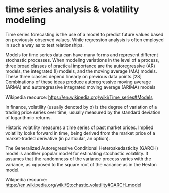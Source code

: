 # time series analysis & volatility modeling

Time series forecasting is the use of a model to predict future values based on previously observed values. While regression analysis is often employed in such a way as to test relationships.

Models for time series data can have many forms and represent different stochastic processes. When modeling variations in the level of a process, three broad classes of practical importance are the autoregressive (AR) models, the integrated (I) models, and the moving average (MA) models. These three classes depend linearly on previous data points.[28] Combinations of these ideas produce autoregressive moving average (ARMA) and autoregressive integrated moving average (ARIMA) models

Wikipedia resource:
https://en.wikipedia.org/wiki/Time_series#Models


In finance, volatility (usually denoted by σ) is the degree of variation of a trading price series over time, usually measured by the standard deviation of logarithmic returns.

Historic volatility measures a time series of past market prices. Implied volatility looks forward in time, being derived from the market price of a market-traded derivative (in particular, an option).

The Generalized Autoregressive Conditional Heteroskedasticity (GARCH) model is another popular model for estimating stochastic volatility. It assumes that the randomness of the variance process varies with the variance, as opposed to the square root of the variance as in the Heston model.

Wikipedia resource:
https://en.wikipedia.org/wiki/Stochastic_volatility#GARCH_model
